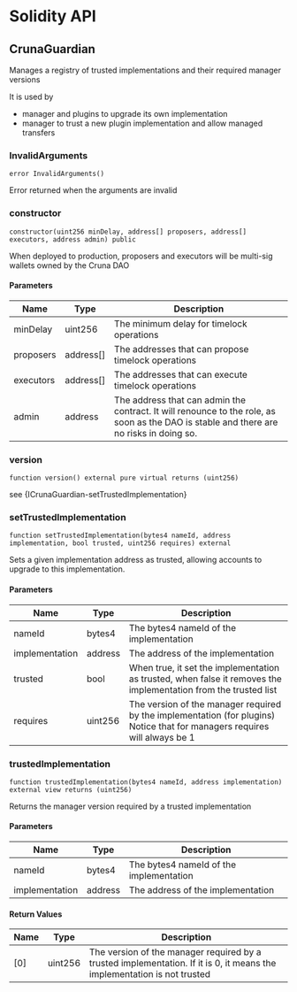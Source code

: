 # Solidity API

## CrunaGuardian

Manages a registry of trusted implementations and their required manager versions

It is used by
- manager and plugins to upgrade its own  implementation
- manager to trust a new plugin implementation and allow managed transfers

### InvalidArguments

```solidity
error InvalidArguments()
```

Error returned when the arguments are invalid

### constructor

```solidity
constructor(uint256 minDelay, address[] proposers, address[] executors, address admin) public
```

When deployed to production, proposers and executors will be multi-sig wallets owned by the Cruna DAO

#### Parameters

| Name | Type | Description |
| ---- | ---- | ----------- |
| minDelay | uint256 | The minimum delay for timelock operations |
| proposers | address[] | The addresses that can propose timelock operations |
| executors | address[] | The addresses that can execute timelock operations |
| admin | address | The address that can admin the contract. It will renounce to the role, as soon as the  DAO is stable and there are no risks in doing so. |

### version

```solidity
function version() external pure virtual returns (uint256)
```

see {ICrunaGuardian-setTrustedImplementation}

### setTrustedImplementation

```solidity
function setTrustedImplementation(bytes4 nameId, address implementation, bool trusted, uint256 requires) external
```

Sets a given implementation address as trusted, allowing accounts to upgrade to this implementation.

#### Parameters

| Name | Type | Description |
| ---- | ---- | ----------- |
| nameId | bytes4 | The bytes4 nameId of the implementation |
| implementation | address | The address of the implementation |
| trusted | bool | When true, it set the implementation as trusted, when false it removes the implementation from the trusted list |
| requires | uint256 | The version of the manager required by the implementation (for plugins) Notice that for managers requires will always be 1 |

### trustedImplementation

```solidity
function trustedImplementation(bytes4 nameId, address implementation) external view returns (uint256)
```

Returns the manager version required by a trusted implementation

#### Parameters

| Name | Type | Description |
| ---- | ---- | ----------- |
| nameId | bytes4 | The bytes4 nameId of the implementation |
| implementation | address | The address of the implementation |

#### Return Values

| Name | Type | Description |
| ---- | ---- | ----------- |
| [0] | uint256 | The version of the manager required by a trusted implementation. If it is 0, it means the implementation is not trusted |

